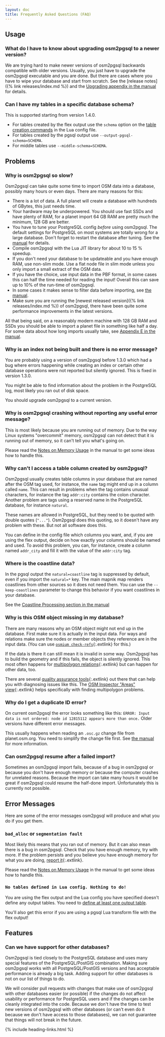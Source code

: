 ```yaml
---
layout: doc
title: Frequently Asked Questions (FAQ)
---
```


<section markdown="1">

## Usage

### What do I have to know about upgrading osm2pgsql to a newer version?

We are trying hard to make newer versions of osm2pgsql backwards compatible
with older versions. Usually, you just have to upgrade the osm2pgsql executable
and you are done. But there are cases where you have to wipe your database and
start from scratch. See the [release notes]({% link releases/index.md %}) and
the [Upgrading appendix in the manual](/doc/manual.html#upgrading) for details.

### Can I have my tables in a specific database schema?

This is supported starting from version 1.4.0.

* For tables created by the flex output use the `schema` option on the
  [table creation commands](/doc/manual.html#defining-a-table) in the Lua
  config file.
* For tables created by the pgsql output use `--output-pgsql-schema=SCHEMA`.
* For middle tables use `--middle-schema=SCHEMA`.

</section>
<section markdown="1">

## Problems

### Why is osm2pgsql so slow?

Osm2pgsql can take quite some time to import OSM data into a database, possibly
many hours or even days. There are many reasons for this:

* There is a lot of data. A full planet will create a database with hundreds
  of GBytes, this just needs time.
* Your hardware may be underpowered. You should use fast SSDs and have plenty
  of RAM, for a planet import 64 GB RAM are pretty much the minimum, 128 GB
  are better.
* You have to tune your PostgreSQL config *before* using osm2pgsql. The
  default settings for PostgreSQL on most systems are totally wrong for a
  large database. Don't forget to restart the database after tuning.
  See the [manual](/doc/manual.html#tuning-the-postgresql-server) for
  details.
* Compile osm2pgsql with the Lua JIT library for about 10 to 15 % speedup.
* If you don't need your database to be updateable and you have enough
  RAM, use non-slim mode. Use a flat node file in slim mode unless you only
  import a small extract of the OSM data.
* If you have the choice, use input data in the PBF format, in some cases this
  can half the time needed for reading the input! Overall this can save up to
  10% of the run-time of osm2pgsql.
* In some cases it makes sense to filter data before importing, see
  [the manual](/doc/manual.html#preparing-osm-data-for-use-by-osm2pgsql).
* Make sure you are running the [newest released version]({% link
  releases/index.md %}) of osm2pgsql, there have been quite some performance
  improvements in the latest versions.

All that being said, on a reasonably modern machine with 128 GB RAM and SSDs
you should be able to import a planet file in something like half a day. For
some data about how long imports usually take, see [Appendix E in the
manual](/doc/manual.html#sizing).

### Why is an index not being built and there is no error message?

You are probably using a version of osm2pgsql before 1.3.0 which had a bug
where errors happening while creating an index or certain other database
operations were not reported but silently ignored. This is fixed in version
1.3.0.

You might be able to find information about the problem in the PostgreSQL
log, most likely you ran out of disk space.

You should upgrade osm2pgsql to a current version.

### Why is osm2pgsql crashing without reporting any useful error message?

This is most likely because you are running out of memory. Due to the way
Linux systems "overcommit" memory, osm2pgsql can not detect that it is running
out of memory, so it can't tell you what's going on.

Please read the [Notes on Memory Usage](/doc/manual.html#notes-on-memory-usage)
in the manual to get some ideas how to handle this.

### Why can't I access a table column created by osm2pgsql?

Osm2pgsql usually creates table columns in your database that are named after
the OSM tag used, for instance, the `name` tag might end up in a column called
`name`. This can result in problems when the tag contains unusual characters,
for instance the tag `addr:city` contains the colon character. Another problem
are tags using a reserved name in the PostgreSQL database, for instance
`natural`.

These names are allowed in PostgreSQL, but they need to be quoted with double
quotes (`"..."`). Osm2pgsql does this quoting, so it doesn't have any problem
with these. But not all software does this.

You can define in the config file which columns you want, and, if you are using
the flex output, decide on how exactly your columns should be named and used.
To avoid this problem, you can, for instance, create a column named `addr_city`
and fill it with the value of the `addr:city` tag.

### Where is the coastline data?

In the pgsql output the `natural=coastline` tag is suppressed by default, even
if you import the `natural=*` key. The main mapnik map renders coastlines from
other sources so it does not need them. You can use the `--keep-coastlines`
parameter to change this behavior if you want coastlines in your database.

See the [Coastline Processing section in the
manual](/doc/manual.html#coastline-processing)

### Why is this OSM object missing in my database?

There are many reasons why an OSM object might not end up in the database.
First make sure it is actually in the input data. For ways and relations make
sure the nodes or member objects they reference are in the input data. (You can
use [`osmium
check-refs`](https://docs.osmcode.org/osmium/latest/osmium-check-refs.html){:.extlink} for
this.)

If the data is there it can still mean it is invalid in some way. Osm2pgsql has
to build the geometry and if this fails, the object is silently ignored. This
most often happens for [multipolygon
relations](https://wiki.openstreetmap.org/wiki/Relation:multipolygon){:.extlink}
but can happen for other data, too.

There are several [quality assurance
tools](https://wiki.openstreetmap.org/wiki/Quality_assurance){:.extlink} out
there that can help you with diagnosing issues like this. The [OSM Inspector
"Areas" view](https://tools.geofabrik.de/osmi/?view=areas){:.extlink} helps
specifically with finding multipolygon problems.

### Why do I get a duplicate ID error?

On current osm2pgsql the error looks something like this: `ERROR: Input data is
not ordered: node id 12815112 appears more than once.` Older versions have
different error messages.

This usually happens when reading an `.osc.gz` change file from planet.osm.org.
You need to simplify the change file first. See [the
manual](/doc/manual.html#updating-an-existing-database) for more information.

### Can osm2pgsql resume after a failed import?

Sometimes an osm2pgsql import fails, because of a bug in osm2pgsql or because
you don't have enough memory or because the computer crashes for unrelated
reasons. Because the import can take many hours it would be great if osm2pgsql
could resume the half-done import. Unfortunately this is currently not
possible.

</section>
<section markdown="1">

## Error Messages

Here are some of the error messages osm2pgsql will produce and what you do
if you get them.

### `bad_alloc` or `segmentation fault`

Most likely this means that you ran out of memory. But it can also mean there
is a bug in osm2pgsql. Check that you have enough memory, try with more. If the
problem persists and you believe you have enough memory for what you are doing,
[report it](https://github.com/openstreetmap/osm2pgsql/issues/new){:.extlink}.

Please read the [Notes on Memory Usage](/doc/manual.html#notes-on-memory-usage)
in the manual to get some ideas how to handle this.

### `No tables defined in Lua config. Nothing to do!`

You are using the flex output and the Lua config you have specified doesn't
define any output tables. You need to [define at least one output
table](/doc/manual.html#defining-a-table).

You'll also get this error if you are using a pgsql Lua transform file with
the flex output!

</section>
<section markdown="1">

## Features

### Can we have support for other databases?

Osm2pgsql is tied closely to the PostgreSQL database and uses many special
features of the PostgreSQL/PostGIS combination. Making sure osm2pgsql works
with all PostgreSQL/PostGIS versions and has acceptable performance is already
a big task. Adding support for other databases is not on our list of things to
do.

We will consider pull requests with changes that make use of osm2pgsql with
other databases easier (or possible) if the changes do not affect usability or
performance for PostgreSQL users and if the changes can be cleanly integrated
into the code. Because we don't have the time to test new versions of osm2pgsql
with other databases (or can't even do it because we don't have access to those
databases), we can not guarantee that things will not break in the future.

</section>

{% include heading-links.html %}
